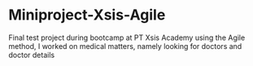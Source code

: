# Miniproject-Xsis-Agile
Final test project during bootcamp at PT Xsis Academy using the Agile method, I worked on medical matters, namely looking for doctors and doctor details
